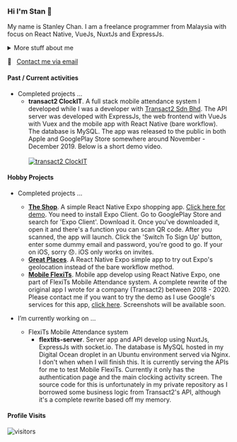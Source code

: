 ### Hi I'm Stan 👋

My name is Stanley Chan. I am a freelance programmer from Malaysia with focus on React Native, VueJs, NuxtJs and ExpressJs.

<details>
<summary>
  More stuff about me
</summary>
<br>
I started picking up programming again in 2017. I stopped practicing it in 2000. I used to code reports in INFORMIX 4GL. It was hard picking it up again. I had to relearn everything as the current tech is totally different to what I was exposed to before.
<br><br>
So yeah, I'd see myself as a self taught programmer.
</details>

:email: &nbsp; [Contact me via email](mailto:nahcnats@gmail.com) 

#### Past / Current activities
- Completed projects ...
  - **transact2 ClockIT**. A full stack mobile attendance system I developed while I was a developer with [Transact2 Sdn Bhd](https://transact2.com/). The API server was developed with ExpressJs, the web frontend with VueJs with Vuex and the mobile app with React Native (bare workflow). The database is MySQL. The app was released to the public in both Apple and GooglePlay Store somewhere around November - December 2019. Below is a short demo video.
  <br><br>
  [![transact2 ClockIT](http://img.youtube.com/vi/5sAn6MhzN9c/0.jpg)](http://www.youtube.com/watch?v=5sAn6MhzN9c "Click to play on YouTube")
  
#### Hobby Projects
- Completed projects ...
  - **[The Shop](https://github.com/nahcnats/rnTheShop)**. A simple React Native Expo shopping app. [Click here for demo](https://expo.io/@nahcnats/projects/sctheshop). You need to install Expo Client. Go to GooglePlay Store and search for 'Expo Client'. Download it. Once you've downloaded it, open it and there's a function you can scan QR code. After you scanned, the app will launch. Click the 'Switch To Sign Up'  button, enter some dummy email and password, you're good to go. If your on iOS, sorry :disappointed:. iOS only works on invites.
  - **[Great Places](https://github.com/nahcnats/greatplaces)**. A React Native Expo simple app to try out Expo's geolocation instead of the bare workflow method.
  - **[Mobile FlexiTs](https://github.com/nahcnats/mobile-flexits)**. Mobile app develop using React Native Expo, one part of FlexiTs Mobile Attendance system. A complete rewrite of the original app I wrote  for a company (Transact2) between 2018 - 2020. Please contact me if you want to try the demo as I use Google's services for this app, [click here](https://expo.io/@nahcnats/projects/mobile-flexits). Screenshots will be available soon.

- I’m currently working on ...
  - FlexiTs Mobile Attendance system
    - **flextits-server**. Server app and API develop using NuxtJs, ExpressJs with socket.io. The database is MySQL hosted in my Digital Ocean droplet in an Ubuntu environment served via Nginx. I don't when when I will finish this. It is currently serving the APIs for me to test Mobile FlexiTs. Currently it only has the authentication page and the main clocking activity screen. The source code for this is unfortunately in my private repository as I borrowed some business logic from Transact2's API, although it's a complete rewrite based off my memory.

#### Profile Visits
![visitors](https://visitor-badge.glitch.me/badge?page_id=nahcnats.nahcnats)
